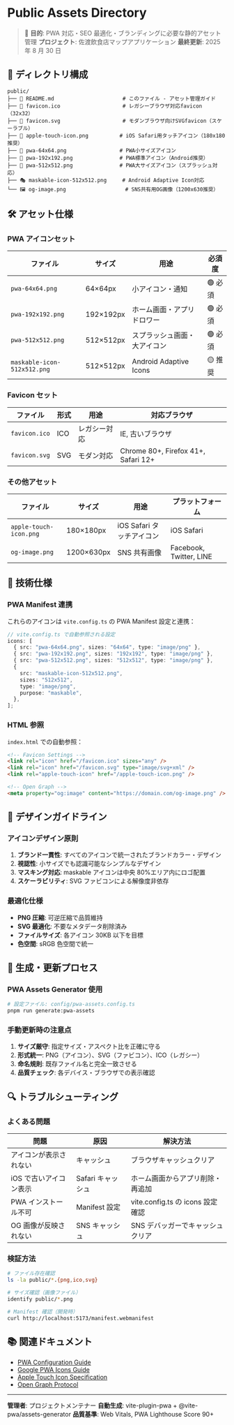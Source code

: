 # Public Assets Directory

> 🎯 **目的**: PWA 対応・SEO 最適化・ブランディングに必要な静的アセット管理
> **プロジェクト**: 佐渡飲食店マップアプリケーション
> **最終更新**: 2025 年 8 月 30 日

## 📁 ディレクトリ構成

```text
public/
├── 📄 README.md                      # このファイル - アセット管理ガイド
├── 🎯 favicon.ico                    # レガシーブラウザ対応favicon（32x32）
├── 🎯 favicon.svg                    # モダンブラウザ向けSVGfavicon（スケーラブル）
├── 🍎 apple-touch-icon.png          # iOS Safari用タッチアイコン（180x180推奨）
├── 📱 pwa-64x64.png                 # PWA小サイズアイコン
├── 📱 pwa-192x192.png               # PWA標準アイコン（Android推奨）
├── 📱 pwa-512x512.png               # PWA大サイズアイコン（スプラッシュ対応）
├── 🎭 maskable-icon-512x512.png     # Android Adaptive Icon対応
└── 🖼️ og-image.png                   # SNS共有用OG画像（1200x630推奨）
```

## 🛠️ アセット仕様

### PWA アイコンセット

| ファイル                    | サイズ    | 用途                         | 必須度  |
| --------------------------- | --------- | ---------------------------- | ------- |
| `pwa-64x64.png`             | 64×64px   | 小アイコン・通知             | 🟢 必須 |
| `pwa-192x192.png`           | 192×192px | ホーム画面・アプリドロワー   | 🟢 必須 |
| `pwa-512x512.png`           | 512×512px | スプラッシュ画面・大アイコン | 🟢 必須 |
| `maskable-icon-512x512.png` | 512×512px | Android Adaptive Icons       | 🟡 推奨 |

### Favicon セット

| ファイル      | 形式 | 用途         | 対応ブラウザ                        |
| ------------- | ---- | ------------ | ----------------------------------- |
| `favicon.ico` | ICO  | レガシー対応 | IE, 古いブラウザ                    |
| `favicon.svg` | SVG  | モダン対応   | Chrome 80+, Firefox 41+, Safari 12+ |

### その他アセット

| ファイル               | サイズ     | 用途                      | プラットフォーム        |
| ---------------------- | ---------- | ------------------------- | ----------------------- |
| `apple-touch-icon.png` | 180×180px  | iOS Safari タッチアイコン | iOS Safari              |
| `og-image.png`         | 1200×630px | SNS 共有画像              | Facebook, Twitter, LINE |

## 🔧 技術仕様

### PWA Manifest 連携

これらのアイコンは `vite.config.ts` の PWA Manifest 設定と連携：

```typescript
// vite.config.ts で自動参照される設定
icons: [
  { src: "pwa-64x64.png", sizes: "64x64", type: "image/png" },
  { src: "pwa-192x192.png", sizes: "192x192", type: "image/png" },
  { src: "pwa-512x512.png", sizes: "512x512", type: "image/png" },
  {
    src: "maskable-icon-512x512.png",
    sizes: "512x512",
    type: "image/png",
    purpose: "maskable",
  },
];
```

### HTML 参照

`index.html` での自動参照：

```html
<!-- Favicon Settings -->
<link rel="icon" href="/favicon.ico" sizes="any" />
<link rel="icon" href="/favicon.svg" type="image/svg+xml" />
<link rel="apple-touch-icon" href="/apple-touch-icon.png" />

<!-- Open Graph -->
<meta property="og:image" content="https://domain.com/og-image.png" />
```

## 📐 デザインガイドライン

### アイコンデザイン原則

1. **ブランド一貫性**: すべてのアイコンで統一されたブランドカラー・デザイン
2. **視認性**: 小サイズでも認識可能なシンプルなデザイン
3. **マスキング対応**: maskable アイコンは中央 80%エリア内にロゴ配置
4. **スケーラビリティ**: SVG ファビコンによる解像度非依存

### 最適化仕様

- **PNG 圧縮**: 可逆圧縮で品質維持
- **SVG 最適化**: 不要なメタデータ削除済み
- **ファイルサイズ**: 各アイコン 30KB 以下を目標
- **色空間**: sRGB 色空間で統一

## 🚀 生成・更新プロセス

### PWA Assets Generator 使用

```bash
# 設定ファイル: config/pwa-assets.config.ts
pnpm run generate:pwa-assets
```

### 手動更新時の注意点

1. **サイズ厳守**: 指定サイズ・アスペクト比を正確に守る
2. **形式統一**: PNG（アイコン）、SVG（ファビコン）、ICO（レガシー）
3. **命名規則**: 既存ファイル名と完全一致させる
4. **品質チェック**: 各デバイス・ブラウザでの表示確認

## 🔍 トラブルシューティング

### よくある問題

| 問題                   | 原因              | 解決方法                         |
| ---------------------- | ----------------- | -------------------------------- |
| アイコンが表示されない | キャッシュ        | ブラウザキャッシュクリア         |
| iOS で古いアイコン表示 | Safari キャッシュ | ホーム画面からアプリ削除・再追加 |
| PWA インストール不可   | Manifest 設定     | vite.config.ts の icons 設定確認 |
| OG 画像が反映されない  | SNS キャッシュ    | SNS デバッガーでキャッシュクリア |

### 検証方法

```bash
# ファイル存在確認
ls -la public/*.{png,ico,svg}

# サイズ確認（画像ファイル）
identify public/*.png

# Manifest 確認（開発時）
curl http://localhost:5173/manifest.webmanifest
```

## 📚 関連ドキュメント

- [PWA Configuration Guide](../docs/development/pwa-configuration-guide.md)
- [Google PWA Icons Guide](https://web.dev/add-manifest/)
- [Apple Touch Icon Specification](https://developer.apple.com/library/archive/documentation/AppleApplications/Reference/SafariWebContent/ConfiguringWebApplications/ConfiguringWebApplications.html)
- [Open Graph Protocol](https://ogp.me/)

---

**管理者**: プロジェクトメンテナー
**自動生成**: vite-plugin-pwa + @vite-pwa/assets-generator
**品質基準**: Web Vitals, PWA Lighthouse Score 90+
